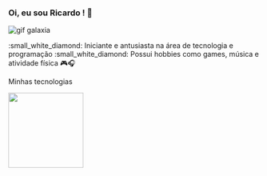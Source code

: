 ### Oi, eu sou Ricardo ! :floppy_disk:

![gif galaxia](https://pixabay.com/gifs/galaxy-universe-cosmos-sky-3468/)

:small_white_diamond: Iniciante e antusiasta na área de tecnologia e programação
:small_white_diamond: Possui hobbies como games, música e atividade física :video_game::headphones:




Minhas tecnologias

<img src="https://cdn.jsdelivr.net/gh/devicons/devicon@latest/icons/javascript/javascript-original.svg" width="150px"/>
<link rel="stylesheet" type='text/css' href="https://cdn.jsdelivr.net/gh/devicons/devicon@latest/devicon.min.css" width="150px"/>
<link rel="stylesheet" type='text/css' href="https://cdn.jsdelivr.net/gh/devicons/devicon@latest/devicon.min.css" width="150px"/>
          
